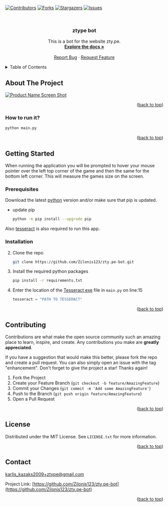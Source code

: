 <!-- Improved compatibility of back to top link: See: https://github.com/othneildrew/Best-README-Template/pull/73 -->
<a name="readme-top"></a>
<!--
*** Thanks for checking out the Best-README-Template. If you have a suggestion
*** that would make this better, please fork the repo and create a pull request
*** or simply open an issue with the tag "enhancement".
*** Don't forget to give the project a star!
*** Thanks again! Now go create something AMAZING! :D
-->



<!-- PROJECT SHIELDS -->
<!--
*** I'm using markdown "reference style" links for readability.
*** Reference links are enclosed in brackets [ ] instead of parentheses ( ).
*** See the bottom of this document for the declaration of the reference variables
*** for contributors-url, forks-url, etc. This is an optional, concise syntax you may use.
*** https://www.markdownguide.org/basic-syntax/#reference-style-links
-->
[![Contributors][contributors-shield]][contributors-url]
[![Forks][forks-shield]][forks-url]
[![Stargazers][stars-shield]][stars-url]
[![Issues][issues-shield]][issues-url]



<!-- PROJECT LOGO -->
<br />
<div align="center">
  <!-- <a href="https://github.com/Zilonis123/zty.pe-bot">
    <img src="images/logo.png" alt="Logo" width="80" height="80">
  </a> -->

<h3 align="center">ztype bot</h3>

  <p align="center">
    This is a bot for the website zty.pe.
    <br />
    <a href="https://github.com/Zilonis123/zty.pe-bot"><strong>Explore the docs »</strong></a>
    <br />
    <br />
    <!-- <a href="https://github.com/Zilonis123/zty.pe-bot">View Demo</a> -->
    <!-- · -->
    <a href="https://github.com/Zilonis123/zty.pe-bot/issues">Report Bug</a>
    ·
    <a href="https://github.com/Zilonis123/zty.pe-bot/issues">Request Feature</a>
  </p>
</div>



<!-- TABLE OF CONTENTS -->
<details>
  <summary>Table of Contents</summary>
  <ol>
    <li>
      <a href="#about-the-project">About The Project</a>
      <ul>
        <li><a href="#built-with">Built With</a></li>
      </ul>
    </li>
    <li>
      <a href="#getting-started">Getting Started</a>
      <ul>
        <li><a href="#prerequisites">Prerequisites</a></li>
        <li><a href="#installation">Installation</a></li>
      </ul>
    </li>
    <li><a href="#usage">Usage</a></li>
    <li><a href="#roadmap">Roadmap</a></li>
    <li><a href="#contributing">Contributing</a></li>
    <li><a href="#license">License</a></li>
    <li><a href="#contact">Contact</a></li>
    <li><a href="#acknowledgments">Acknowledgments</a></li>
  </ol>
</details>



<!-- ABOUT THE PROJECT -->
## About The Project

[![Product Name Screen Shot][product-screenshot]](https://example.com)

<p align="right">(<a href="#readme-top">back to top</a>)</p>



### How to run it?
```sh
python main.py
```

<p align="right">(<a href="#readme-top">back to top</a>)</p>



<!-- GETTING STARTED -->
## Getting Started

When running the application you will be prompted to hover your mouse pointer over the left top corner of the game and then the same for the bottom left corner. This will measure the games size on the screen.



### Prerequisites

Download the latest [python](https://www.python.org/downloads/) version and/or make sure that pip is updated.
* update pip
  ```sh
  python -m pip install --upgrade pip
  ```
Also [tesseract](https://tesseract-ocr.github.io/tessdoc/Downloads) is also required to run this app.
### Installation

2. Clone the repo
   ```sh
   git clone https://github.com/Zilonis123/zty.pe-bot.git
   ```
3. Install the required python packages
   ```sh
   pip install -r requirements.txt
   ```
4. Enter the location of the [Tesseract exe](https://tesseract-ocr.github.io/tessdoc/Downloads)  file in `main.py` on line:15
   ```py
   tesseract = "PATH TO TESSERACT"
   ```

<p align="right">(<a href="#readme-top">back to top</a>)</p>



<!-- ROADMAP -->
<!-- ## Roadmap

- [ ] Feature 1
- [ ] Feature 2
- [ ] Feature 3
    - [ ] Nested Feature

See the [open issues](https://github.com/Zilonis123/zty.pe-bot/issues) for a full list of proposed features (and known issues).

<p align="right">(<a href="#readme-top">back to top</a>)</p> -->



<!-- CONTRIBUTING -->
## Contributing

Contributions are what make the open source community such an amazing place to learn, inspire, and create. Any contributions you make are **greatly appreciated**.

If you have a suggestion that would make this better, please fork the repo and create a pull request. You can also simply open an issue with the tag "enhancement".
Don't forget to give the project a star! Thanks again!

1. Fork the Project
2. Create your Feature Branch (`git checkout -b feature/AmazingFeature`)
3. Commit your Changes (`git commit -m 'Add some AmazingFeature'`)
4. Push to the Branch (`git push origin feature/AmazingFeature`)
5. Open a Pull Request

<p align="right">(<a href="#readme-top">back to top</a>)</p>



<!-- LICENSE -->
## License

Distributed under the MIT License. See `LICENSE.txt` for more information.

<p align="right">(<a href="#readme-top">back to top</a>)</p>



<!-- CONTACT -->
## Contact

karlis_kazaks2009+ztype@gmail.com

Project Link: [https://github.com/Zilonis123/zty.pe-bot](https://github.com/Zilonis123/zty.pe-bot)

<p align="right">(<a href="#readme-top">back to top</a>)</p>



<!-- ACKNOWLEDGMENTS -->
<!-- ## Acknowledgments

* []()
* []()
* []()

<p align="right">(<a href="#readme-top">back to top</a>)</p> -->



<!-- MARKDOWN LINKS & IMAGES -->
<!-- https://www.markdownguide.org/basic-syntax/#reference-style-links -->
[contributors-shield]: https://img.shields.io/github/contributors/Zilonis123/zty.pe-bot.svg?style=for-the-badge
[contributors-url]: https://github.com/Zilonis123/zty.pe-bot/graphs/contributors
[forks-shield]: https://img.shields.io/github/forks/Zilonis123/zty.pe-bot.svg?style=for-the-badge
[forks-url]: https://github.com/Zilonis123/zty.pe-bot/network/members
[stars-shield]: https://img.shields.io/github/stars/Zilonis123/zty.pe-bot.svg?style=for-the-badge
[stars-url]: https://github.com/Zilonis123/zty.pe-bot/stargazers
[issues-shield]: https://img.shields.io/github/issues/Zilonis123/zty.pe-bot.svg?style=for-the-badge
[issues-url]: https://github.com/Zilonis123/zty.pe-bot/issues
[license-shield]: https://img.shields.io/github/license/Zilonis123/zty.pe-bot.svg?style=for-the-badge
[license-url]: https://github.com/Zilonis123/zty.pe-bot/blob/master/LICENSE.txt
[linkedin-shield]: https://img.shields.io/badge/-LinkedIn-black.svg?style=for-the-badge&logo=linkedin&colorB=555
[linkedin-url]: https://linkedin.com/in/linkedin_username
[product-screenshot]: images/screenshot.png
